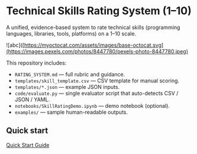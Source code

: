 # Technical Skills Rating System (1–10)

A unified, evidence-based system to rate technical skills (programming languages, libraries, tools, platforms) on a 1–10 scale.

![abc]([https://myoctocat.com/assets/images/base-octocat.svg](https://images.pexels.com/photos/8447780/pexels-photo-8447780.jpeg)


This repository includes:
- `RATING_SYSTEM.md` — full rubric and guidance.
- `templates/skill_template.csv` — CSV template for manual scoring.
- `templates/*.json` — example JSON inputs.
- `code/evaluate.py` — single evaluator script that auto-detects CSV / JSON / YAML.
- `notebooks/SkillRatingDemo.ipynb` — demo notebook (optional).
- `examples/` — sample human-readable outputs.

## Quick start

[Quick Start Guide](https://github.com/mepsrajput/Technical-Skills-Rating-System/blob/main/QUICK_START.md)
